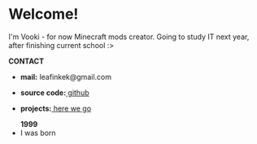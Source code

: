 <h1>Welcome!</h1>
<p>I'm Vooki - for now Minecraft mods creator. Going to study IT next year, after finishing current school :></p>
<p><b>CONTACT</b></p>
  <ul>
    <p><li><b>mail:</b> leafinkek@gmail.com</li></p>
  <p><li><b>source code:</b><a href="https://github.com/Vooki"> github</a></li></p>
  <p><li><b>projects:</b><a href="vooki.github.io//projects.md"> here we go</a></li></p>
  </ul>
<ul>
<b>1999</b>
  <li>I was born</li>
  </ul> 

